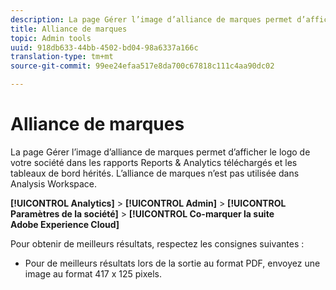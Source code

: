 ```yaml
---
description: La page Gérer l’image d’alliance de marques permet d’afficher le logo de votre société dans les rapports téléchargés.
title: Alliance de marques
topic: Admin tools
uuid: 918db633-44bb-4502-bd04-98a6337a166c
translation-type: tm+mt
source-git-commit: 99ee24efaa517e8da700c67818c111c4aa90dc02

---
```



# Alliance de marques

La page Gérer l’image d’alliance de marques permet d’afficher le logo de votre société dans les rapports Reports &amp; Analytics téléchargés et les tableaux de bord hérités. L’alliance de marques n’est pas utilisée dans Analysis Workspace.

**[!UICONTROL Analytics]** > **[!UICONTROL Admin]** > **[!UICONTROL Paramètres de la société]** > **[!UICONTROL Co-marquer la suite Adobe Experience Cloud]**

Pour obtenir de meilleurs résultats, respectez les consignes suivantes :

* Pour de meilleurs résultats lors de la sortie au format PDF, envoyez une image au format 417 x 125 pixels.
